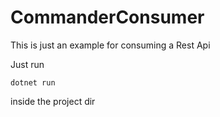 # CommanderConsumer
This is just an example for consuming a Rest Api

Just run 
```.NET
dotnet run
```
inside the project dir

